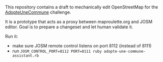 This repository contains a draft to mechanically edit OpenStreetMap for the [AdopteUneCommune](https://wiki.openstreetmap.org/wiki/FR:Organised_Editing/Activities/AdopteUneCommune) challenge.

It is a prototype that acts as a proxy between maproulette.org and JOSM editor. Goal is to prepare a changeset and let human validate it.


Run it:
- make sure JOSM remote control listens on port 8112 (instead of 8111)
- run `JOSM_CONTROL_PORT=8112 PORT=8111 ruby adopte-une-commune-assistant.rb`
